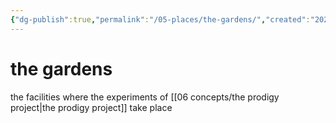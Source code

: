 ```yaml
---
{"dg-publish":true,"permalink":"/05-places/the-gardens/","created":"2024-10-28T09:35:42.859-05:00","updated":"2024-10-30T09:33:29.592-05:00"}
---
```


# the gardens
the facilities where the experiments of [[06 concepts/the prodigy project\|the prodigy project]] take place 